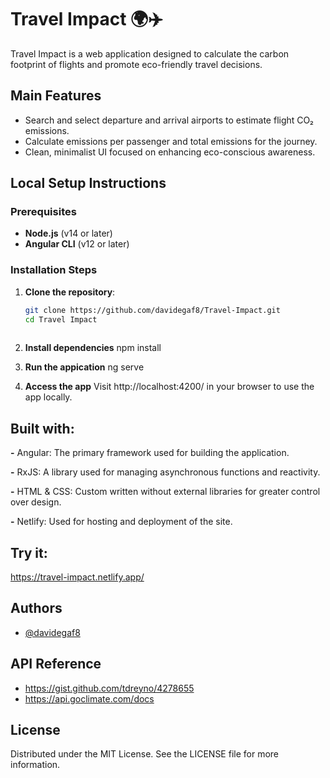 
# Travel Impact 🌍✈️

Travel Impact is a web application designed to calculate the carbon footprint of flights and promote eco-friendly travel decisions.

## Main Features

- Search and select departure and arrival airports to estimate flight CO₂ emissions.
- Calculate emissions per passenger and total emissions for the journey.
- Clean, minimalist UI focused on enhancing eco-conscious awareness.

## Local Setup Instructions

### Prerequisites
- **Node.js** (v14 or later)
- **Angular CLI** (v12 or later)

### Installation Steps

1. **Clone the repository**:
   ```bash
   git clone https://github.com/davidegaf8/Travel-Impact.git
   cd Travel Impact
 
2. **Install dependencies**
    npm install

3. **Run the appication**
    ng serve

4. **Access the app**
   Visit http://localhost:4200/ in your browser to use the app locally.

## Built with:

**-** Angular: The primary framework used for building the application.

**-** RxJS: A library used for managing asynchronous functions and reactivity.

**-** HTML & CSS: Custom written without external libraries for greater control over design.

**-** Netlify: Used for hosting and deployment of the site.



## Try it:

https://travel-impact.netlify.app/


## Authors

- [@davidegaf8](https://github.com/davidegaf8)


## API Reference

 - https://gist.github.com/tdreyno/4278655
 - https://api.goclimate.com/docs
## License

Distributed under the MIT License. See the LICENSE file for more information.

